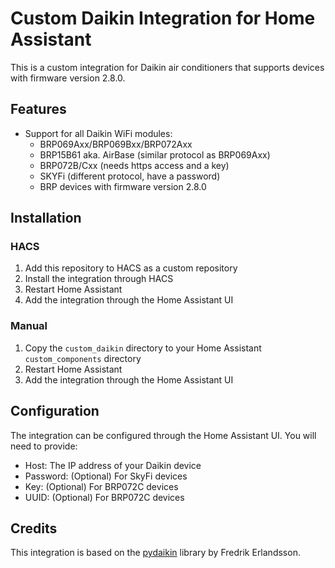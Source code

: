 # Custom Daikin Integration for Home Assistant

This is a custom integration for Daikin air conditioners that supports devices with firmware version 2.8.0.

## Features

- Support for all Daikin WiFi modules:
  * BRP069Axx/BRP069Bxx/BRP072Axx
  * BRP15B61 aka. AirBase (similar protocol as BRP069Axx)
  * BRP072B/Cxx (needs https access and a key)
  * SKYFi (different protocol, have a password)
  * BRP devices with firmware version 2.8.0

## Installation

### HACS

1. Add this repository to HACS as a custom repository
2. Install the integration through HACS
3. Restart Home Assistant
4. Add the integration through the Home Assistant UI

### Manual

1. Copy the `custom_daikin` directory to your Home Assistant `custom_components` directory
2. Restart Home Assistant
3. Add the integration through the Home Assistant UI

## Configuration

The integration can be configured through the Home Assistant UI. You will need to provide:

- Host: The IP address of your Daikin device
- Password: (Optional) For SkyFi devices
- Key: (Optional) For BRP072C devices
- UUID: (Optional) For BRP072C devices

## Credits

This integration is based on the [pydaikin](https://github.com/fredrike/pydaikin) library by Fredrik Erlandsson.
